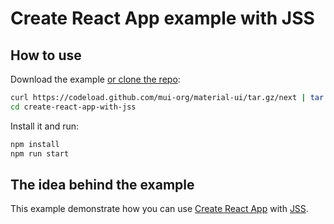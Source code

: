 # Create React App example with JSS

## How to use

Download the example [or clone the repo](https://github.com/mui-org/material-ui):

```sh
curl https://codeload.github.com/mui-org/material-ui/tar.gz/next | tar -xz --strip=2 material-ui-next/examples/create-react-app-with-jss
cd create-react-app-with-jss
```

Install it and run:

```sh
npm install
npm run start
```

## The idea behind the example

This example demonstrate how you can use [Create React App](https://github.com/facebookincubator/create-react-app) with [JSS](https://github.com/cssinjs/jss).
